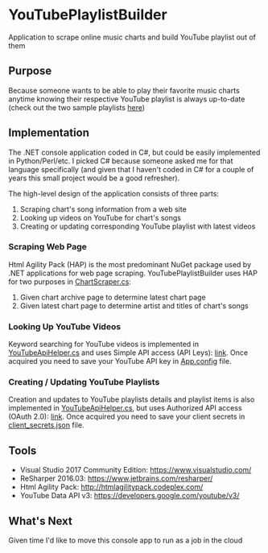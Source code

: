 # YouTubePlaylistBuilder
Application to scrape online music charts and build YouTube playlist out of them

## Purpose
Because someone wants to be able to play their favorite music charts anytime knowing their respective YouTube playlist is always up-to-date (check out the two sample playlists [here](https://www.youtube.com/channel/UCIjhNqtW_oWr2ZGSdxJunxA/playlists))

## Implementation
The .NET console application coded in C#, but could be easily implemented in Python/Perl/etc.  I picked C# because someone asked me for that language specifically (and given that I haven't coded in C# for a couple of years this small project would be a good refresher).

The high-level design of the application consists of three parts:

1. Scraping chart's song information from a web site
2. Looking up videos on YouTube for chart's songs
3. Creating or updating corresponding YouTube playlist with latest videos

### Scraping Web Page
Html Agility Pack (HAP) is the most predominant NuGet package used by .NET applications for web page scraping.  YouTubePlaylistBuilder uses HAP for two purposes in [ChartScraper.cs](https://github.com/RDultsin/YouTubePlaylistBuilder/blob/master/YouTubePlaylistBuilder.Services/ChartScraper.cs):

1. Given chart archive page to determine latest chart page
2. Given latest chart page to determine artist and titles of chart's songs

### Looking Up YouTube Videos
Keyword searching for YouTube videos is implemented in [YouTubeApiHelper.cs](https://github.com/RDultsin/YouTubePlaylistBuilder/blob/master/YouTubePlaylistBuilder.Services/YouTubeApiHelper.cs) and uses Simple API access (API Leys): [link](https://developers.google.com/api-client-library/dotnet/guide/aaa_apikeys).  Once acquired you need to save your YouTube API key in [App.config](https://github.com/RDultsin/YouTubePlaylistBuilder/blob/master/YouTubePlaylistBuilder.App/App.config) file.

### Creating / Updating YouTube Playlists
Creation and updates to YouTube playlists details and playlist items is also implemented in [YouTubeApiHelper.cs](https://github.com/RDultsin/YouTubePlaylistBuilder/blob/master/YouTubePlaylistBuilder.Services/YouTubeApiHelper.cs), but uses Authorized API access (OAuth 2.0): [link](https://developers.google.com/api-client-library/dotnet/guide/aaa_oauth).  Once acquired you need to save your client secrets in [client_secrets.json](https://github.com/RDultsin/YouTubePlaylistBuilder/blob/master/YouTubePlaylistBuilder.App/client_secrets.json) file.

## Tools
* Visual Studio 2017 Community Edition: https://www.visualstudio.com/
* ReSharper 2016.03: https://www.jetbrains.com/resharper/
* Html Agility Pack: http://htmlagilitypack.codeplex.com/
* YouTube Data API v3: https://developers.google.com/youtube/v3/

## What's Next
Given time I'd like to move this console app to run as a job in the cloud
